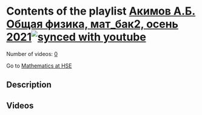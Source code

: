 # Contents of the playlist [Акимов А.Б. Общая физика, мат_бак2, осень 2021](https://www.youtube.com/playlist?list=PLq3E5oubNNoDYgVuY2AbNIEfkCDIth29u)[![synced with youtube](https://img.shields.io/github/last-commit/mathphysschool/mathphysschool.github.io/autoupdate1?label=synced%20with%20youtube)](#)

Number of videos: [0](#videos)

Go to [Mathematics at HSE](../README.md)

## Description



## Videos

